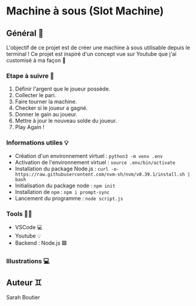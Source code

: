# Machine à sous (Slot Machine)

## Général 🎯
L'objectif de ce projet est de créer une machine à sous utilisable depuis le terminal ! 
Ce projet est inspiré d'un concept vue sur Youtube que j'ai customisé à ma façon 🎰

### Etape à suivre 🍓
1. Définir l'argent que le joueur possède.
2. Collecter le pari.
3. Faire tourner la machine.
4. Checker si le joueur a gagné.
5. Donner le gain au joueur.
6. Mettre à jour le nouveau solde du joueur.
7. Play Again !

### Informations utiles 💡
- Création d'un environnement virtuel : `python3 -m venv .env`
- Activation de l'environnement virtuel : `source .env/bin/activate`
- Installation du package Node.js : `curl -o- https://raw.githubusercontent.com/nvm-sh/nvm/v0.39.1/install.sh | bash`
- Initialisation du package node : `npm init`
- Installation de `npm` : `npm i prompt-sync`
- Lancement du programme : `node script.js`

### Tools 🧑‍💻
- VSCode 💻
- Youtube 💡
- Backend : Node.js 🟩

### Illustrations 💻


## Auteur ♊
Sarah Boutier